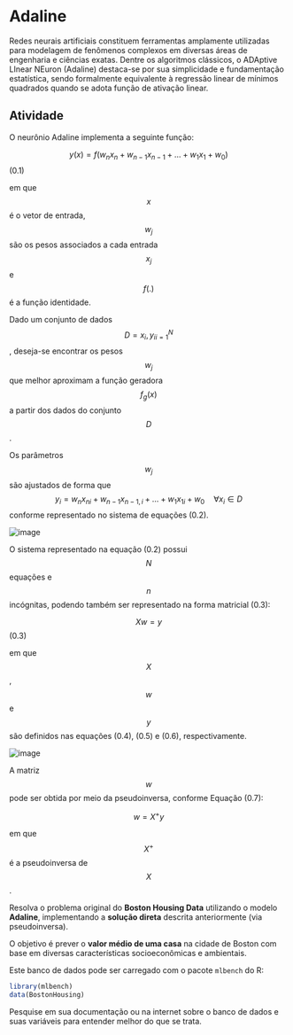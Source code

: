 # Adaline

Redes neurais artificiais constituem ferramentas amplamente utilizadas para modelagem de fenômenos complexos em diversas áreas de engenharia e ciências exatas. Dentre os algoritmos clássicos, o ADAptive LInear NEuron (Adaline) destaca-se por sua simplicidade e fundamentação estatística, sendo formalmente equivalente à regressão linear de mínimos quadrados quando se adota função de ativação linear.

## Atividade

O neurônio Adaline implementa a seguinte função:

$$
y(x) = f(w_n x_n + w_{n-1} x_{n-1} + \ldots + w_1 x_1 + w_0)
$$ (0.1)

em que $$x$$ é o vetor de entrada, $$w_j$$ são os pesos associados a cada entrada $$x_j$$ e $$f(.)$$ é a função identidade.

Dado um conjunto de dados $$D = {x_i, y_i}_{i=1}^N$$, deseja-se encontrar os pesos $$w_j$$ que melhor aproximam a função geradora $$f_g(x)$$ a partir dos dados do conjunto $$D$$.

Os parâmetros $$w_j$$ são ajustados de forma que $$y_i = w_n x_{ni} + w_{n-1} x_{n-1,i} + \ldots + w_1 x_{1i} + w_0 \quad \forall x_i \in D$$ conforme representado no sistema de equações (0.2).

![image](https://github.com/user-attachments/assets/84c7d3de-b5ad-4cde-a038-33a1483d5a65)


O sistema representado na equação (0.2) possui $$N$$ equações e $$n$$ incógnitas, podendo também ser representado na forma matricial (0.3):

$$
Xw = y 
$$ (0.3)

em que $$X$$, $$w$$ e $$y$$ são definidos nas equações (0.4), (0.5) e (0.6), respectivamente.

![image](https://github.com/user-attachments/assets/6575dbc6-dce6-4b7b-91ca-ce46a8952068)

A matriz $$w$$ pode ser obtida por meio da pseudoinversa, conforme Equação (0.7):

$$
w = X^{+} y \tag{0.7}
$$

em que $$X^{+}$$ é a pseudoinversa de $$X$$.

Resolva o problema original do **Boston Housing Data** utilizando o modelo **Adaline**, implementando a **solução direta** descrita anteriormente (via pseudoinversa).

O objetivo é prever o **valor médio de uma casa** na cidade de Boston com base em diversas características socioeconômicas e ambientais.

Este banco de dados pode ser carregado com o pacote `mlbench` do R:

```r
library(mlbench)
data(BostonHousing)
```

Pesquise em sua documentação ou na internet sobre o banco de dados e suas variáveis para entender melhor do que se trata.
